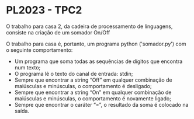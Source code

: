 # PL2023 - TPC2

O trabalho para casa 2, da cadeira de processamento de linguagens, consiste na criação de um somador On/Off

O trabalho para casa é, portanto, um programa python ('somador.py') com o seguinte comportamento:

- Um programa que soma todas as sequências de dígitos que encontra num texto;
- O programa lê o texto do canal de entrada: stdin;
- Sempre que encontrar a string “Off” em qualquer combinação de maiúsculas e minúsculas, o comportamento é desligado;
- Sempre que encontrar a string “On” em qualquer combinação de maiúsculas e minúsculas, o comportamento é novamente ligado;
- Sempre que encontrar o caráter “=”, o resultado da soma é colocado na saída.
